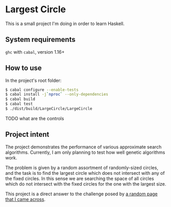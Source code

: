 # Largest Circle

This is a small project I'm doing in order to learn Haskell.

## System requirements

`ghc` with `cabal`, version 1.16+

## How to use

In the project's root folder:

```bash
$ cabal configure --enable-tests
$ cabal install -j`nproc` --only-dependencies
$ cabal build
$ cabal test
$ ./dist/build/LargeCircle/LargeCircle
```

TODO what are the controls

## Project intent

The project demonstrates the performance of various approximate search algorithms. Currently, I am only planning to test how well genetic algorithms work.

The problem is given by a random assortment of randomly-sized circles, and the task is to find the largest circle which does not intersect with any of the fixed circles. In this sense we are searching the space of all circles which do not intersect with the fixed circles for the one with the largest size.

This project is a direct answer to the challenge posed by [a random page that I came across](http://www.ai-junkie.com/ga/intro/gat3.html).

